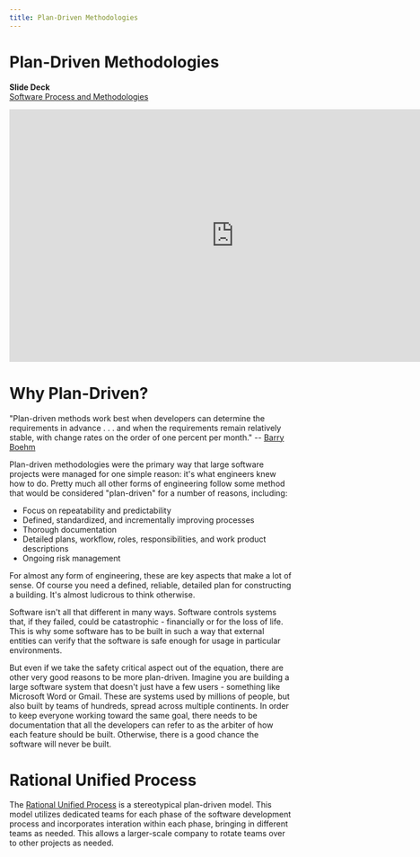 ```yaml
---
title: Plan-Driven Methodologies
---
```


# Plan-Driven Methodologies

__Slide Deck__   
[Software Process and Methodologies](https://docs.google.com/presentation/d/1JW2Ci1oqMJyYIirwo-VaKeC_4BujxM0eKQoNGlQuMs8/edit?usp=sharing)

<iframe width="800" height="450" src="https://www.youtube.com/embed/dLUIsgoqq1s" frameborder="0" allow="accelerometer; autoplay; encrypted-media; gyroscope; picture-in-picture" allowfullscreen></iframe>

# Why Plan-Driven?

"Plan-driven methods work best when developers can determine the requirements in advance . . . and when the requirements remain relatively stable, with change rates on the order of one percent per month." -- [Barry Boehm](https://en.wikipedia.org/wiki/Barry_Boehm)

Plan-driven methodologies were the primary way that large software projects were managed for one simple reason: it's what engineers knew how to do.  Pretty much all other forms of engineering follow some method that would be considered "plan-driven" for a number of reasons, including:

* Focus on repeatability and predictability 
* Defined, standardized, and incrementally improving processes 
* Thorough documentation 
* Detailed plans, workflow, roles, responsibilities, and work product descriptions 
* Ongoing risk management 

For almost any form of engineering, these are key aspects that make a lot of sense.  Of course you need a defined, reliable, detailed plan for constructing a building.  It's almost ludicrous to think otherwise.

Software isn't all that different in many ways.  Software controls systems that, if they failed, could be catastrophic - financially or for the loss of life.  This is why some software has to be built in such a way that external entities can verify that the software is safe enough for usage in particular environments.  

But even if we take the safety critical aspect out of the equation, there are other very good reasons to be more plan-driven.  Imagine you are building a large software system that doesn't just have a few users - something like Microsoft Word or Gmail.  These are systems used by millions of people, but also built by teams of hundreds, spread across multiple continents.  In order to keep everyone working toward the same goal, there needs to be documentation that all the developers can refer to as the arbiter of how each feature should be built.  Otherwise, there is a good chance the software will never be built.

# Rational Unified Process

The [Rational Unified Process](https://en.wikipedia.org/wiki/Rational_Unified_Process) is a stereotypical plan-driven model.  This model utilizes dedicated teams for each phase of the software development process and incorporates interation within each phase, bringing in different teams as needed.  This allows a larger-scale company to rotate teams over to other projects as needed.